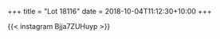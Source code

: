 +++
title       = "Lot 18116"
date        = 2018-10-04T11:12:30+10:00
+++

{{< instagram Bjja7ZUHuyp >}}
